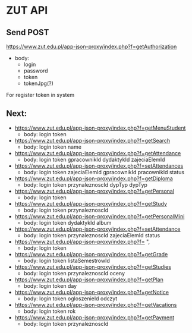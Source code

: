 # ZUT API

## Send POST
https://www.zut.edu.pl/app-json-proxy/index.php?f=getAuthorization

- body:
    - login
    - password
    - token
    - tokenJpg(?)

For register token in system

## Next:

- https://www.zut.edu.pl/app-json-proxy/index.php?f=getMenuStudent
    - body:
        login
        token
- https://www.zut.edu.pl/app-json-proxy/index.php?f=getSearch
    - body:
        login
        token
        name
- https://www.zut.edu.pl/app-json-proxy/index.php?f=getAttendance
    - body:
        login
        token
        gpracownikId
        dydaktykId
        zajeciaElemId
- https://www.zut.edu.pl/app-json-proxy/index.php?f=setAttendances
    - body:
        login
        token
        zajeciaElemId
        gpracownikId
        pracownikId
        status
- https://www.zut.edu.pl/app-json-proxy/index.php?f=getDiploma
    - body:
        login
        token
        przynaleznoscId
        dypTyp
        dypTyp
- https://www.zut.edu.pl/app-json-proxy/index.php?f=getPersonal
    - body:
        login
        token
- https://www.zut.edu.pl/app-json-proxy/index.php?f=getStudy
    - body:
        login
        token
        przynaleznoscId
- https://www.zut.edu.pl/app-json-proxy/index.php?f=getPersonalMini
    - body:
        login
        token
        dydaktykId
        album
- https://www.zut.edu.pl/app-json-proxy/index.php?f=setAttendance
    - body:
        login
        token
        przynaleznoscId
        zajeciaElemId
        status
- https://www.zut.edu.pl/app-json-proxy/index.php?f=    ",
    - body:
        login
        token
- https://www.zut.edu.pl/app-json-proxy/index.php?f=getGrade
    - body:
        login
        token
        listaSemestrowId
- https://www.zut.edu.pl/app-json-proxy/index.php?f=getStudies
    - body:
        login
        token
        przynaleznoscId
        oceny
- https://www.zut.edu.pl/app-json-proxy/index.php?f=getPlan
    - body:
        login
        token
        day
- https://www.zut.edu.pl/app-json-proxy/index.php?f=getNotice
    - body:
        login
        token
        ogloszenieId
        odczyt
- https://www.zut.edu.pl/app-json-proxy/index.php?f=getVacations
    - body:
        login
        token
        rok
- https://www.zut.edu.pl/app-json-proxy/index.php?f=getPayment
    - body:
        login
        token
        przynaleznoscId
